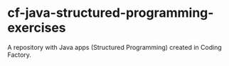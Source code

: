 # cf-java-structured-programming-exercises
A repository with Java apps (Structured Programming) created in Coding Factory.
